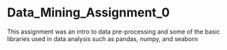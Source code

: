 # Data_Mining_Assignment_0
This assignment was an intro to data pre-processing and some of the basic libraries used in data analysis such as pandas, numpy, and seaborn
